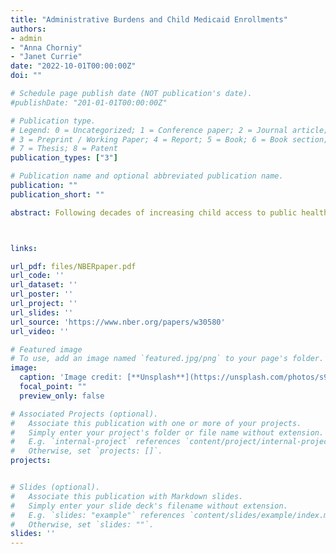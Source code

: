 ```yaml
---
title: "Administrative Burdens and Child Medicaid Enrollments"
authors:
- admin
- "Anna Chorniy"
- "Janet Currie"
date: "2022-10-01T00:00:00Z"
doi: ""

# Schedule page publish date (NOT publication's date).
#publishDate: "201-01-01T00:00:00Z"

# Publication type.
# Legend: 0 = Uncategorized; 1 = Conference paper; 2 = Journal article;
# 3 = Preprint / Working Paper; 4 = Report; 5 = Book; 6 = Book section;
# 7 = Thesis; 8 = Patent
publication_types: ["3"]

# Publication name and optional abbreviated publication name.
publication: ""
publication_short: ""

abstract: Following decades of increasing child access to public health insurance, enrollments fell in many states between 2016 and 2019 and the number of uninsured children increased. This study provides the first national, quantitative assessment of the role of several common types of administrative burdens in driving the pre-pandemic drop in child health insurance coverage. In addition, we undertake to identify the groups of children who were most affected by administrative burden. We show that regulations that increased administrative burdens placed on families reduced public health insurance coverage by a mean of 5.4 percent within the year following the implementation of these changes. Declines were largest for children without college educated parents, Hispanic families, and families with non-citizen parents. Declines in insurance coverage have been temporarily arrested by federal measures taken in response to the COVID-19 public health emergency. But unless policies increasing administrative burden are reconsidered, the decline in children’s public health insurance enrollments is likely to resume when the emergency declaration is lifted.



links:

url_pdf: files/NBERpaper.pdf
url_code: ''
url_dataset: ''
url_poster: ''
url_project: ''
url_slides: ''
url_source: 'https://www.nber.org/papers/w30580'
url_video: ''

# Featured image
# To use, add an image named `featured.jpg/png` to your page's folder. 
image:
  caption: 'Image credit: [**Unsplash**](https://unsplash.com/photos/s9CC2SKySJM)'
  focal_point: ""
  preview_only: false

# Associated Projects (optional).
#   Associate this publication with one or more of your projects.
#   Simply enter your project's folder or file name without extension.
#   E.g. `internal-project` references `content/project/internal-project/index.md`.
#   Otherwise, set `projects: []`.
projects:


# Slides (optional).
#   Associate this publication with Markdown slides.
#   Simply enter your slide deck's filename without extension.
#   E.g. `slides: "example"` references `content/slides/example/index.md`.
#   Otherwise, set `slides: ""`.
slides: ''
---
```

